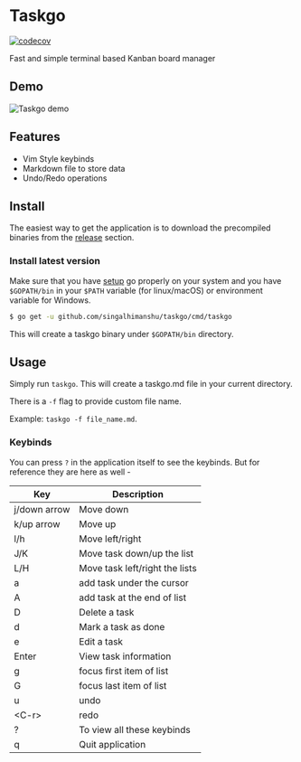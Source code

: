 # Taskgo

[![codecov](https://codecov.io/gh/singalhimanshu/taskgo/branch/main/graph/badge.svg?token=1KX3Y961FG)](https://codecov.io/gh/singalhimanshu/taskgo)

Fast and simple terminal based Kanban board manager

## Demo

![Taskgo demo](./demo/taskgo.gif)

## Features

- Vim Style keybinds
- Markdown file to store data
- Undo/Redo operations

## Install

The easiest way to get the application is to download the precompiled binaries from the [release](https://github.com/singalhimanshu/taskgo/releases) section.

### Install latest version

Make sure that you have [setup](https://golang.org/doc/install) go properly on your system and you have `$GOPATH/bin` in your `$PATH` variable (for linux/macOS) or environment variable for Windows.

```sh
$ go get -u github.com/singalhimanshu/taskgo/cmd/taskgo
```

This will create a taskgo binary under `$GOPATH/bin` directory.

## Usage

Simply run `taskgo`. This will create a taskgo.md file in your current directory.

There is a `-f` flag to provide custom file name. 

Example: `taskgo -f file_name.md`.

### Keybinds

You can press `?` in the application itself to see the keybinds. But for reference they are here as well -

| Key          | Description                    |
| ------------ | ------------------------------ |
| j/down arrow | Move down                      |
| k/up arrow   | Move up                        |
| l/h          | Move left/right                |
| J/K          | Move task down/up the list     |
| L/H          | Move task left/right the lists |
| a            | add task under the cursor      |
| A            | add task at the end of list    |
| D            | Delete a task                  |
| d            | Mark a task as done            |
| e            | Edit a task                    |
| Enter        | View task information          |
| g            | focus first item of list       |
| G            | focus last item of list        |
| u            | undo                           |
| \<C-r>      | redo                            |
| ?            | To view all these keybinds     |
| q            | Quit application               |
